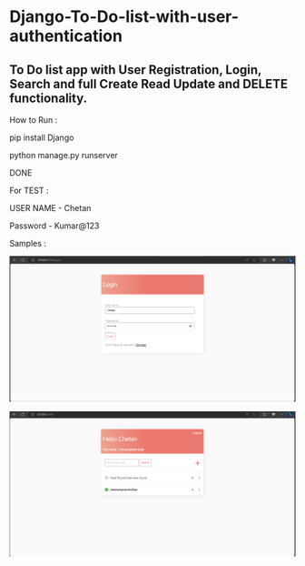 # Django-To-Do-list-with-user-authentication

## To Do list app with User Registration, Login, Search and full Create Read Update and DELETE functionality.

How to Run :

pip install Django 

python manage.py runserver 

DONE

For TEST :

USER NAME - Chetan 

Password - Kumar@123

Samples :

![Alt text](image.png)

![Alt text](image-1.png)
